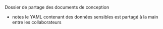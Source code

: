 
Dossier de partage des documents de conception

- notes le YAML contenant des données sensibles est partagé à la main entre les collaborateurs